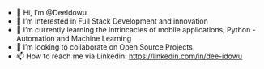 - 👋 Hi, I’m @DeeIdowu
- 👀 I’m interested in Full Stack Development and innovation
- 🌱 I’m currently learning the intrincacies of mobile applications, Python - Automation and Machine Learning
- 💞️ I’m looking to collaborate on Open Source Projects
- 📫 How to reach me via Linkedin: https://linkedin.com/in/dee-idowu

<!---
DeeIdowu/DeeIdowu is a ✨ special ✨ repository because its `README.md` (this file) appears on your GitHub profile.
You can click the Preview link to take a look at your changes.
--->
